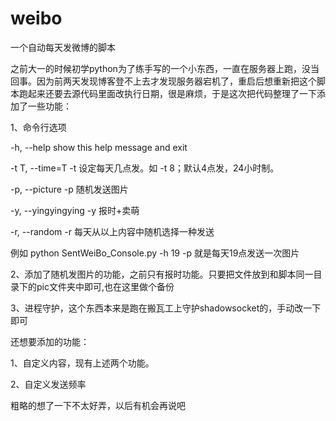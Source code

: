 # weibo
一个自动每天发微博的脚本

之前大一的时候初学python为了练手写的一个小东西，一直在服务器上跑，没当回事。因为前两天发现博客登不上去才发现服务器宕机了，重启后想重新把这个脚本跑起来还要去源代码里面改执行日期，很是麻烦，于是这次把代码整理了一下添加了一些功能：

1、命令行选项

  -h, --help          show this help message and exit
  
  -t T, --time=T      -t 设定每天几点发。如 -t 8；默认4点发，24小时制。
  
  -p, --picture       -p 随机发送图片
  
  -y, --yingyingying  -y 报时+卖萌
  
  -r, --random        -r 每天从以上内容中随机选择一种发送
  
  例如 python SentWeiBo_Console.py -h 19 -p 就是每天19点发送一次图片
  
2、添加了随机发图片的功能，之前只有报时功能。只要把文件放到和脚本同一目录下的pic文件夹中即可,也在这里做个备份

3、进程守护，这个东西本来是跑在搬瓦工上守护shadowsocket的，手动改一下即可

还想要添加的功能：

1、自定义内容，现有上述两个功能。

2、自定义发送频率

粗略的想了一下不太好弄，以后有机会再说吧
